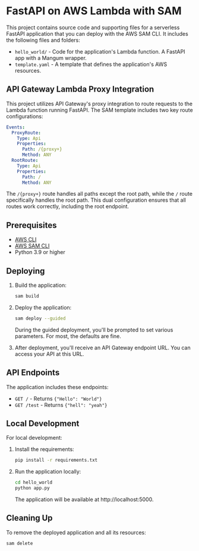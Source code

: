 # FastAPI on AWS Lambda with SAM

This project contains source code and supporting files for a serverless FastAPI application that you can deploy with the AWS SAM CLI. It includes the following files and folders:

- `hello_world/` - Code for the application's Lambda function. A FastAPI app with a Mangum wrapper.
- `template.yaml` - A template that defines the application's AWS resources.

## API Gateway Lambda Proxy Integration

This project utilizes API Gateway's proxy integration to route requests to the Lambda function running FastAPI. The SAM template includes two key route configurations:

```yaml
Events:
  ProxyRoute:
    Type: Api
    Properties:
      Path: /{proxy+}
      Method: ANY
  RootRoute:
    Type: Api
    Properties:
      Path: /
      Method: ANY
```

The `/{proxy+}` route handles all paths except the root path, while the `/` route specifically handles the root path. This dual configuration ensures that all routes work correctly, including the root endpoint.

## Prerequisites

- [AWS CLI](https://aws.amazon.com/cli/)
- [AWS SAM CLI](https://docs.aws.amazon.com/serverless-application-model/latest/developerguide/serverless-sam-cli-install.html)
- Python 3.9 or higher

## Deploying

1. Build the application:
   ```bash
   sam build
   ```

2. Deploy the application:
   ```bash
   sam deploy --guided
   ```

   During the guided deployment, you'll be prompted to set various parameters. For most, the defaults are fine.

3. After deployment, you'll receive an API Gateway endpoint URL. You can access your API at this URL.

## API Endpoints

The application includes these endpoints:

- `GET /` - Returns `{"Hello": "World"}`
- `GET /test` - Returns `{"hell": "yeah"}`

## Local Development

For local development:

1. Install the requirements:
   ```bash
   pip install -r requirements.txt
   ```

2. Run the application locally:
   ```bash
   cd hello_world
   python app.py
   ```

   The application will be available at http://localhost:5000.

## Cleaning Up

To remove the deployed application and all its resources:

```bash
sam delete
```
